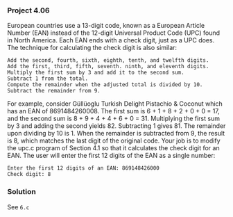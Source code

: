 ### Project 4.06
European countries use a 13-digit code, known as a European Article Number
(EAN) instead of the 12-digit Universal Product Code (UPC) found in North
America. Each EAN ends with a check digit, just as a UPC does. The technique
for calculating the check digit is also similar:

    Add the second, fourth, sixth, eighth, tenth, and twelfth digits.
    Add the first, third, fifth, seventh. ninth, and eleventh digits.
    Multiply the first sum by 3 and add it to the second sum.
    Subtract 1 from the total.
    Compute the remainder when the adjusted total is divided by 10.
    Subtract the remainder from 9.

For example, consider Güllüoglu Turkish Delight Pistachio & Coconut which has
an EAN of 8691484260008. The first sum is 6 + 1 + 8 + 2 + 0 + 0 = 17, and the
second sum is 8 + 9 + 4 + 4 + 6 + 0 = 31. Multiplying the first sum by 3 and
adding the second yields 82. Subtracting 1 gives 81. The remainder upon
dividing by 10 is 1. When the remainder is subtracted from 9, the result is 8,
which matches the last digit of the original code. Your job is to modify the
upc.c program of Section 4.1 so that it calculates the check digit for an EAN.
The user will enter the first 12 digits of the EAN as a single number:

```
Enter the first 12 digits of an EAN: 869148426000
Check digit: 8
```

### Solution
See `6.c`
